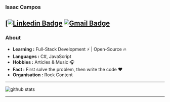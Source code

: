 ### Isaac Campos
[[![Linkedin Badge](https://img.shields.io/badge/-Isha_Gupta-blue?style=flat-square&logo=Linkedin&logoColor=white&link=https://www.linkedin.com/in/isaaccampos015//)](https://www.linkedin.com/in/isaaccampos015/) [![Gmail Badge](https://img.shields.io/badge/-ishagupta2103@gmail.com-c14438?style=flat-square&logo=Gmail&logoColor=white&link=mailto:isaac.campos015@gmail.com)](mailto:isaac.campos015@gmail.com)
---------------------------------------------------------------------------------------------------------------------------------------------------------------------------------
### About

-  **Learning :** Full-Stack Development :zap: | Open-Source :fire:	
-  **Languages :** C#, JavaScript
-  **Hobbies :** Articles & Music :headphones:
-  **Fact :** First solve the problem, then write the code :heart: 
-  **Organisation :** Rock Content

---------------------------------------------------------------------------------------------------------------------------------------------------------------------------------

![github stats](https://github-readme-stats.vercel.app/api?username=srIsaac&show_icons=true)

---------------------------------------------------------------------------------------------------------------------------------------------------------------------------------
